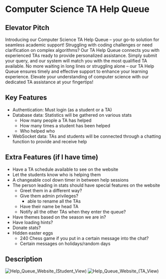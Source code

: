 # Computer Science TA Help Queue
## Elevator Pitch
Introducing our Computer Science TA Help Queue – your go-to solution for seamless academic support! Struggling with coding challenges or need clarification on complex algorithms? Our TA Help Queue connects you with experienced TAs ready to provide personalized assistance. Simply submit your query, and our system will match you with the most qualified TA available. No more waiting in long lines or struggling alone – our TA Help Queue ensures timely and effective support to enhance your learning experience. Elevate your understanding of computer science with our dedicated TA assistance at your fingertips!

## Key Features
- Authentication: Must login (as a student or a TA)
- Database data: Statistics will be gathered on various stats
    - How many people a TA has helped
    - How many times a student has been helped
    - Who helped who
- WebSocket data: TAs and students will be connected through a chatting function to provide and receive help

## Extra Features (if I have time)
- Have a TA schedule available to see on the website
- Let the students know who is helping them
- A changeable cool down timer in between help sessions
- The person leading in stats should have special features on the website
    - Greet them in a different way?
    - Give them admin privileges?
        - able to rename all the TAs
    - Have their name be head TA
    - Notify all the other TAs when they enter the queue?
- Have themes based on the season we are in?
- Have loading hints?
- Donate stats?
- Hidden easter eggs
    - 240 Chess game if you put in a certain message into the chat?
    - Certain messages on holidays/random days


## Description
![Help_Queue_Website_(Student_View)](https://github.com/Jmax000/startup/assets/77864468/cc0eab11-2cf9-4b7f-b00d-525789ef58d4)
![Help_Queue_Website_(TA_View)](https://github.com/Jmax000/startup/assets/77864468/35f7b715-b047-449c-9624-5fca4995f55b)

